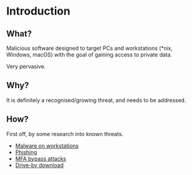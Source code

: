 # Introduction

## What?

Malicious software designed to target PCs and workstations (*nix, Windows, macOS) with the goal of gaining access to private data.

Very pervasive.

## Why?

It is definitely a recognised/growing threat, and needs to be addressed. 

## How?

First off, by some research into known threats.

* [Malware on workstations](malware.md)
* [Phishing](../general/phishing.md)
* [MFA bypass attacks](../general/mfa.md)
* [Drive-by download](../general/drive-by.md)

